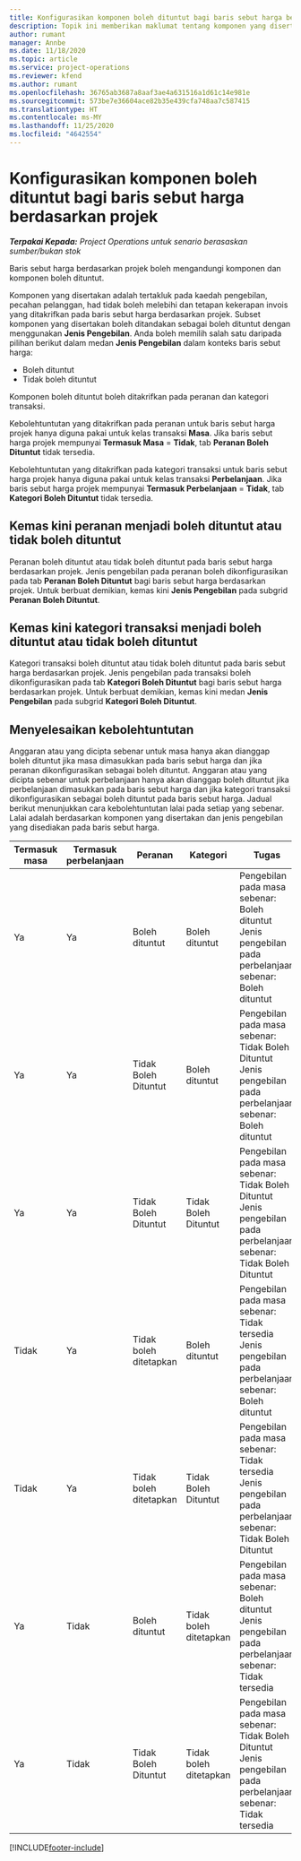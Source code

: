 ```yaml
---
title: Konfigurasikan komponen boleh dituntut bagi baris sebut harga berdasarkan projek
description: Topik ini memberikan maklumat tentang komponen yang disertakan, boleh dituntut dan tidak boleh dituntut pada baris sebut harga berdasarkan projek.
author: rumant
manager: Annbe
ms.date: 11/18/2020
ms.topic: article
ms.service: project-operations
ms.reviewer: kfend
ms.author: rumant
ms.openlocfilehash: 36765ab3687a8aaf3ae4a631516a1d61c14e981e
ms.sourcegitcommit: 573be7e36604ace82b35e439cfa748aa7c587415
ms.translationtype: HT
ms.contentlocale: ms-MY
ms.lasthandoff: 11/25/2020
ms.locfileid: "4642554"
---
```

# <a name="configure-the-chargeable-components-of-a-project-based-quote-line"></a>Konfigurasikan komponen boleh dituntut bagi baris sebut harga berdasarkan projek

_**Terpakai Kepada:** Project Operations untuk senario berasaskan sumber/bukan stok_

Baris sebut harga berdasarkan projek boleh mengandungi komponen dan komponen boleh dituntut.

Komponen yang disertakan adalah tertakluk pada kaedah pengebilan, pecahan pelanggan, had tidak boleh melebihi dan tetapan kekerapan invois yang ditakrifkan pada baris sebut harga berdasarkan projek.
Subset komponen yang disertakan boleh ditandakan sebagai boleh dituntut dengan menggunakan **Jenis Pengebilan**. Anda boleh memilih salah satu daripada pilihan berikut dalam medan **Jenis Pengebilan** dalam konteks baris sebut harga:

   - Boleh dituntut
   - Tidak boleh dituntut

Komponen boleh dituntut boleh ditakrifkan pada peranan dan kategori transaksi.

Kebolehtuntutan yang ditakrifkan pada peranan untuk baris sebut harga projek hanya diguna pakai untuk kelas transaksi **Masa**. Jika baris sebut harga projek mempunyai **Termasuk Masa** = **Tidak**, tab **Peranan Boleh Dituntut** tidak tersedia.

Kebolehtuntutan yang ditakrifkan pada kategori transaksi untuk baris sebut harga projek hanya diguna pakai untuk kelas transaksi **Perbelanjaan**. Jika baris sebut harga projek mempunyai **Termasuk Perbelanjaan** = **Tidak**, tab **Kategori Boleh Dituntut** tidak tersedia.

## <a name="update-a-role-to-be-chargeable-or-non-chargeable"></a>Kemas kini peranan menjadi boleh dituntut atau tidak boleh dituntut
Peranan boleh dituntut atau tidak boleh dituntut pada baris sebut harga berdasarkan projek. Jenis pengebilan pada peranan boleh dikonfigurasikan pada tab **Peranan Boleh Dituntut** bagi baris sebut harga berdasarkan projek. Untuk berbuat demikian, kemas kini **Jenis Pengebilan** pada subgrid **Peranan Boleh Dituntut**. 

## <a name="update-a-transaction-category-to-be-chargeable-or-non-chargeable"></a>Kemas kini kategori transaksi menjadi boleh dituntut atau tidak boleh dituntut
Kategori transaksi boleh dituntut atau tidak boleh dituntut pada baris sebut harga berdasarkan projek. Jenis pengebilan pada transaksi boleh dikonfigurasikan pada tab **Kategori Boleh Dituntut** bagi baris sebut harga berdasarkan projek. Untuk berbuat demikian, kemas kini medan **Jenis Pengebilan** pada subgrid **Kategori Boleh Dituntut**. 

## <a name="resolve-chargeability"></a>Menyelesaikan kebolehtuntutan

Anggaran atau yang dicipta sebenar untuk masa hanya akan dianggap boleh dituntut jika masa dimasukkan pada baris sebut harga dan jika peranan dikonfigurasikan sebagai boleh dituntut.
Anggaran atau yang dicipta sebenar untuk perbelanjaan hanya akan dianggap boleh dituntut jika perbelanjaan dimasukkan pada baris sebut harga dan jika kategori transaksi dikonfigurasikan sebagai boleh dituntut pada baris sebut harga. Jadual berikut menunjukkan cara kebolehtuntutan lalai pada setiap yang sebenar. Lalai adalah berdasarkan komponen yang disertakan dan jenis pengebilan yang disediakan pada baris sebut harga.

| Termasuk masa | Termasuk perbelanjaan | Peranan | Kategori | Tugas |
| --- | --- | --- | --- | --- |
| Ya | Ya | Boleh dituntut | Boleh dituntut | Pengebilan pada masa sebenar: Boleh dituntut </br>Jenis pengebilan pada perbelanjaan sebenar: Boleh dituntut |
| Ya | Ya | Tidak Boleh Dituntut | Boleh dituntut | Pengebilan pada masa sebenar: Tidak Boleh Dituntut </br>Jenis pengebilan pada perbelanjaan sebenar: Boleh dituntut |
| Ya | Ya | Tidak Boleh Dituntut | Tidak Boleh Dituntut | Pengebilan pada masa sebenar: Tidak Boleh Dituntut </br>Jenis pengebilan pada perbelanjaan sebenar: Tidak Boleh Dituntut |
| Tidak | Ya | Tidak boleh ditetapkan | Boleh dituntut | Pengebilan pada masa sebenar: Tidak tersedia </br>Jenis pengebilan pada perbelanjaan sebenar: Boleh dituntut |
| Tidak | Ya | Tidak boleh ditetapkan | Tidak Boleh Dituntut | Pengebilan pada masa sebenar: Tidak tersedia </br>Jenis pengebilan pada perbelanjaan sebenar: Tidak Boleh Dituntut |
| Ya | Tidak | Boleh dituntut | Tidak boleh ditetapkan | Pengebilan pada masa sebenar: Boleh dituntut </br>Jenis pengebilan pada perbelanjaan sebenar: Tidak tersedia |
| Ya | Tidak | Tidak Boleh Dituntut | Tidak boleh ditetapkan | Pengebilan pada masa sebenar: Tidak Boleh Dituntut </br> Jenis pengebilan pada perbelanjaan sebenar: Tidak tersedia |


[!INCLUDE[footer-include](../includes/footer-banner.md)]